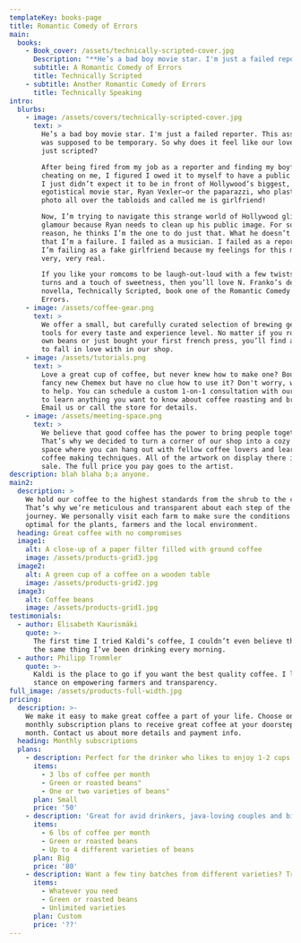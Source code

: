 ```yaml
---
templateKey: books-page
title: Romantic Comedy of Errors
main:
  books:
    - Book_cover: /assets/technically-scripted-cover.jpg
      Description: "**He’s a bad boy movie star. I'm just a failed reporter. This assignment was supposed to be temporary. So why does it feel like our love isn’t just scripted?\r**\n\n\r\n\nAfter being fired from my job as a reporter and finding my boyfriend cheating on me, I figured I owed it to myself to have a public meltdown. I just didn’t expect it to be in front of Hollywood’s biggest, most egotistical movie star, Ryan Vexler—or the paparazzi, who plastered my photo all over the tabloids and called me is girlfriend!\r\n\n\r\n\nNow, I’m trying to navigate this strange world of Hollywood glitz and glamour because Ryan needs to clean up his public image. For some reason, he thinks I’m the one to do just that. What he doesn’t know is that I’m a failure. I failed as a musician. I failed as a reporter. Now I’m failing as a fake girlfriend because my feelings for this man are _very, very real.\r_\n\n\r\n\nIf you like your romcoms to be laugh-out-loud with a few twists and turns and a touch of sweetness, then you’ll love N. Franko’s debut novella, _Technically Scripted_, book one of the _Romantic Comedy of Errors_."
      subtitle: A Romantic Comedy of Errors
      title: Technically Scripted
    - subtitle: Another Romantic Comedy of Errors
      title: Technically Speaking
intro:
  blurbs:
    - image: /assets/covers/technically-scripted-cover.jpg
      text: >
        He’s a bad boy movie star. I'm just a failed reporter. This assignment
        was supposed to be temporary. So why does it feel like our love isn’t
        just scripted?

        After being fired from my job as a reporter and finding my boyfriend
        cheating on me, I figured I owed it to myself to have a public meltdown.
        I just didn’t expect it to be in front of Hollywood’s biggest, most
        egotistical movie star, Ryan Vexler—or the paparazzi, who plastered my
        photo all over the tabloids and called me is girlfriend!

        Now, I’m trying to navigate this strange world of Hollywood glitz and
        glamour because Ryan needs to clean up his public image. For some
        reason, he thinks I’m the one to do just that. What he doesn’t know is
        that I’m a failure. I failed as a musician. I failed as a reporter. Now
        I’m failing as a fake girlfriend because my feelings for this man are
        very, very real.

        If you like your romcoms to be laugh-out-loud with a few twists and
        turns and a touch of sweetness, then you’ll love N. Franko’s debut
        novella, Technically Scripted, book one of the Romantic Comedy of
        Errors.
    - image: /assets/coffee-gear.png
      text: >
        We offer a small, but carefully curated selection of brewing gear and
        tools for every taste and experience level. No matter if you roast your
        own beans or just bought your first french press, you’ll find a gadget
        to fall in love with in our shop.
    - image: /assets/tutorials.png
      text: >
        Love a great cup of coffee, but never knew how to make one? Bought a
        fancy new Chemex but have no clue how to use it? Don't worry, we’re here
        to help. You can schedule a custom 1-on-1 consultation with our baristas
        to learn anything you want to know about coffee roasting and brewing.
        Email us or call the store for details.
    - image: /assets/meeting-space.png
      text: >
        We believe that good coffee has the power to bring people together.
        That’s why we decided to turn a corner of our shop into a cozy meeting
        space where you can hang out with fellow coffee lovers and learn about
        coffee making techniques. All of the artwork on display there is for
        sale. The full price you pay goes to the artist.
description: blah blaha b;a anyone.
main2:
  description: >
    We hold our coffee to the highest standards from the shrub to the cup.
    That’s why we’re meticulous and transparent about each step of the coffee’s
    journey. We personally visit each farm to make sure the conditions are
    optimal for the plants, farmers and the local environment.
  heading: Great coffee with no compromises
  image1:
    alt: A close-up of a paper filter filled with ground coffee
    image: /assets/products-grid3.jpg
  image2:
    alt: A green cup of a coffee on a wooden table
    image: /assets/products-grid2.jpg
  image3:
    alt: Coffee beans
    image: /assets/products-grid1.jpg
testimonials:
  - author: Elisabeth Kaurismäki
    quote: >-
      The first time I tried Kaldi’s coffee, I couldn’t even believe that was
      the same thing I’ve been drinking every morning.
  - author: Philipp Trommler
    quote: >-
      Kaldi is the place to go if you want the best quality coffee. I love their
      stance on empowering farmers and transparency.
full_image: /assets/products-full-width.jpg
pricing:
  description: >-
    We make it easy to make great coffee a part of your life. Choose one of our
    monthly subscription plans to receive great coffee at your doorstep each
    month. Contact us about more details and payment info.
  heading: Monthly subscriptions
  plans:
    - description: Perfect for the drinker who likes to enjoy 1-2 cups per day.
      items:
        - 3 lbs of coffee per month
        - Green or roasted beans"
        - One or two varieties of beans"
      plan: Small
      price: '50'
    - description: 'Great for avid drinkers, java-loving couples and bigger crowds'
      items:
        - 6 lbs of coffee per month
        - Green or roasted beans
        - Up to 4 different varieties of beans
      plan: Big
      price: '80'
    - description: Want a few tiny batches from different varieties? Try our custom plan
      items:
        - Whatever you need
        - Green or roasted beans
        - Unlimited varieties
      plan: Custom
      price: '??'
---
```



